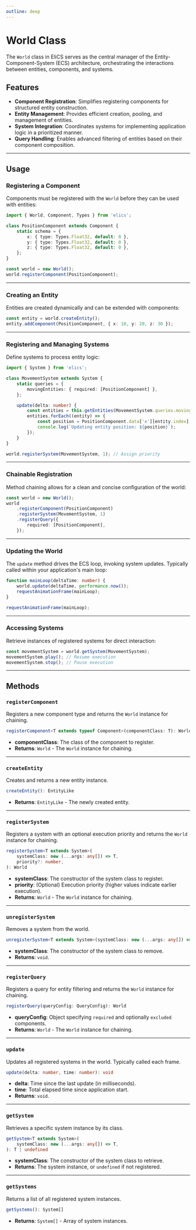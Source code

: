 ```yaml
---
outline: deep
---
```


# World Class

The `World` class in EliCS serves as the central manager of the Entity-Component-System (ECS) architecture, orchestrating the interactions between entities, components, and systems.

## Features

- **Component Registration**: Simplifies registering components for structured entity construction.
- **Entity Management**: Provides efficient creation, pooling, and management of entities.
- **System Integration**: Coordinates systems for implementing application logic in a prioritized manner.
- **Query Handling**: Enables advanced filtering of entities based on their component composition.

---

## Usage

### Registering a Component

Components must be registered with the `World` before they can be used with entities:

```ts
import { World, Component, Types } from 'elics';

class PositionComponent extends Component {
	static schema = {
		x: { type: Types.Float32, default: 0 },
		y: { type: Types.Float32, default: 0 },
		z: { type: Types.Float32, default: 0 },
	};
}

const world = new World();
world.registerComponent(PositionComponent);
```

---

### Creating an Entity

Entities are created dynamically and can be extended with components:

```ts
const entity = world.createEntity();
entity.addComponent(PositionComponent, { x: 10, y: 20, z: 30 });
```

---

### Registering and Managing Systems

Define systems to process entity logic:

```ts
import { System } from 'elics';

class MovementSystem extends System {
	static queries = {
		movingEntities: { required: [PositionComponent] },
	};

	update(delta: number) {
		const entities = this.getEntities(MovementSystem.queries.movingEntities);
		entities.forEach((entity) => {
			const position = PositionComponent.data['x'][entity.index];
			console.log(`Updating entity position: ${position}`);
		});
	}
}

world.registerSystem(MovementSystem, 1); // Assign priority
```

---

### Chainable Registration

Method chaining allows for a clean and concise configuration of the world:

```ts
const world = new World();
world
	.registerComponent(PositionComponent)
	.registerSystem(MovementSystem, 1)
	.registerQuery({
		required: [PositionComponent],
	});
```

---

### Updating the World

The `update` method drives the ECS loop, invoking system updates. Typically called within your application's main loop:

```ts
function mainLoop(deltaTime: number) {
	world.update(deltaTime, performance.now());
	requestAnimationFrame(mainLoop);
}

requestAnimationFrame(mainLoop);
```

---

### Accessing Systems

Retrieve instances of registered systems for direct interaction:

```ts
const movementSystem = world.getSystem(MovementSystem);
movementSystem.play(); // Resume execution
movementSystem.stop(); // Pause execution
```

---

## Methods

### `registerComponent`

Registers a new component type and returns the `World` instance for chaining.

```ts
registerComponent<T extends typeof Component>(componentClass: T): World
```

- **componentClass**: The class of the component to register.
- **Returns**: `World` - The `World` instance for chaining.

---

### `createEntity`

Creates and returns a new entity instance.

```ts
createEntity(): EntityLike
```

- **Returns**: `EntityLike` - The newly created entity.

---

### `registerSystem`

Registers a system with an optional execution priority and returns the `World` instance for chaining.

```ts
registerSystem<T extends System>(
	systemClass: new (...args: any[]) => T,
	priority?: number,
): World
```

- **systemClass**: The constructor of the system class to register.
- **priority**: (Optional) Execution priority (higher values indicate earlier execution).
- **Returns**: `World` - The `World` instance for chaining.

---

### `unregisterSystem`

Removes a system from the world.

```ts
unregisterSystem<T extends System>(systemClass: new (...args: any[]) => T): void
```

- **systemClass**: The constructor of the system class to remove.
- **Returns**: `void`.

---

### `registerQuery`

Registers a query for entity filtering and returns the `World` instance for chaining.

```ts
registerQuery(queryConfig: QueryConfig): World
```

- **queryConfig**: Object specifying `required` and optionally `excluded` components.
- **Returns**: `World` - The `World` instance for chaining.

---

### `update`

Updates all registered systems in the world. Typically called each frame.

```ts
update(delta: number, time: number): void
```

- **delta**: Time since the last update (in milliseconds).
- **time**: Total elapsed time since application start.
- **Returns**: `void`.

---

### `getSystem`

Retrieves a specific system instance by its class.

```ts
getSystem<T extends System>(
	systemClass: new (...args: any[]) => T,
): T | undefined
```

- **systemClass**: The constructor of the system class to retrieve.
- **Returns**: The system instance, or `undefined` if not registered.

---

### `getSystems`

Returns a list of all registered system instances.

```ts
getSystems(): System[]
```

- **Returns**: `System[]` - Array of system instances.
